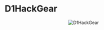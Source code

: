 # D1HackGear

<p align="center">
  <img src="https://socialify.git.ci/FTWLuke1/D1HackGear/image?description=1&font=Jost&forks=1&issues=1&language=1&name=1&owner=1&pattern=Circuit+Board&pulls=1&stargazers=1&theme=Auto" alt="D1HackGear" />
</p>
